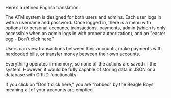 Here’s a refined English translation:

The ATM system is designed for both users and admins. Each user logs in with a username and password. Once logged in, there is a menu with options for personal accounts, transactions, payments, admin (which is only accessible when an admin logs in with proper authorization), and an "easter egg - Don't click here."

Users can view transactions between their accounts, make payments with hardcoded bills, or transfer money between their own accounts.

Everything operates in-memory, so none of the actions are saved in the system. However, it would be fully capable of storing data in JSON or a database with CRUD functionality.

If you click on "Don't click here," you are "robbed" by the Beagle Boys, meaning all of your accounts are emptied.
